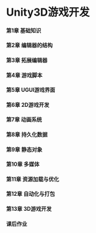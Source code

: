 # Unity3D游戏开发

#### 第1章 基础知识

#### 第2章 编辑器的结构

#### 第3章 拓展编辑器

#### 第4章 游戏脚本

#### 第5章 UGUI游戏界面

#### 第6章 2D游戏开发

#### 第7章 动画系统

#### 第8章 持久化数据

#### 第9章 静态对象

#### 第10章 多媒体

#### 第11章 资源加载与优化

#### 第12章 自动化与打包

#### 第13章 3D游戏开发



#### 课后作业

